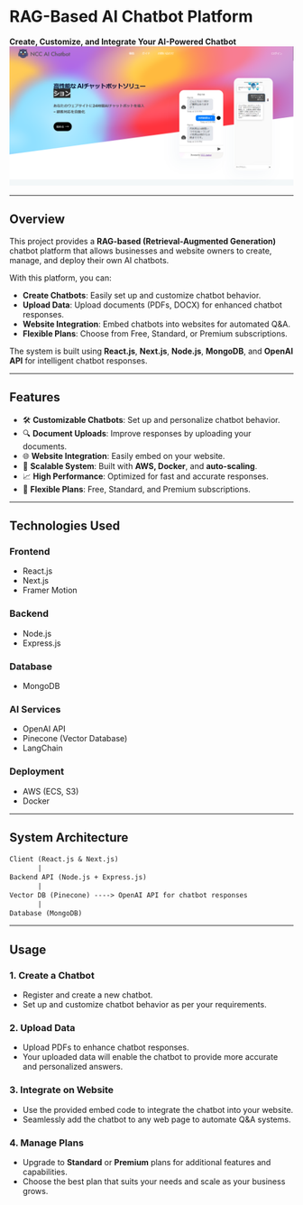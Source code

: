 # RAG-Based AI Chatbot Platform  

**Create, Customize, and Integrate Your AI-Powered Chatbot**  
![Chatbot](https://github.com/tanvirhasan2019/Project-Documentation/blob/main/chatbot/images/chatbot.png?raw=true)

---

## **Overview**  
This project provides a **RAG-based (Retrieval-Augmented Generation)** chatbot platform that allows businesses and website owners to create, manage, and deploy their own AI chatbots.  

With this platform, you can:  
- **Create Chatbots**: Easily set up and customize chatbot behavior.  
- **Upload Data**: Upload documents (PDFs, DOCX) for enhanced chatbot responses.  
- **Website Integration**: Embed chatbots into websites for automated Q&A.  
- **Flexible Plans**: Choose from Free, Standard, or Premium subscriptions.  

The system is built using **React.js**, **Next.js**, **Node.js**, **MongoDB**, and **OpenAI API** for intelligent chatbot responses.  

---

## **Features**  
- 🛠 **Customizable Chatbots**: Set up and personalize chatbot behavior.  
- 🔍 **Document Uploads**: Improve responses by uploading your documents.  
- 🌐 **Website Integration**: Easily embed on your website.  
- 🚀 **Scalable System**: Built with **AWS, Docker**, and **auto-scaling**.  
- 📈 **High Performance**: Optimized for fast and accurate responses.  
- 💼 **Flexible Plans**: Free, Standard, and Premium subscriptions.  

---

## **Technologies Used**  

### **Frontend**  
- React.js  
- Next.js  
- Framer Motion  

### **Backend**  
- Node.js  
- Express.js  

### **Database**  
- MongoDB  

### **AI Services**  
- OpenAI API  
- Pinecone (Vector Database)  
- LangChain  

### **Deployment**  
- AWS (ECS, S3)  
- Docker  

---

## **System Architecture**  

```plaintext
Client (React.js & Next.js)
       |
Backend API (Node.js + Express.js)
       |
Vector DB (Pinecone) ----> OpenAI API for chatbot responses
       |
Database (MongoDB)
```

---

## **Usage**

### **1. Create a Chatbot**  
- Register and create a new chatbot.  
- Set up and customize chatbot behavior as per your requirements.

### **2. Upload Data**  
- Upload PDFs to enhance chatbot responses.  
- Your uploaded data will enable the chatbot to provide more accurate and personalized answers.

### **3. Integrate on Website**  
- Use the provided embed code to integrate the chatbot into your website.  
- Seamlessly add the chatbot to any web page to automate Q&A systems.

### **4. Manage Plans**  
- Upgrade to **Standard** or **Premium** plans for additional features and capabilities.  
- Choose the best plan that suits your needs and scale as your business grows.
